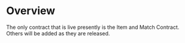 # Overview

The only contract that is live presently is the Item and Match Contract. Others will be added as they are released.
